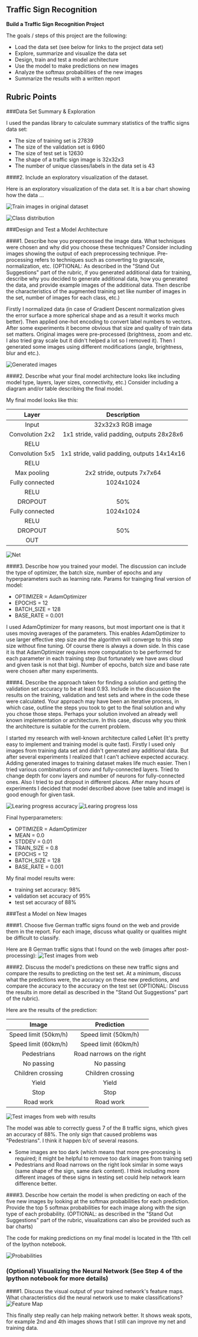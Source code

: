 **Traffic Sign Recognition** 
---

**Build a Traffic Sign Recognition Project**

The goals / steps of this project are the following:
* Load the data set (see below for links to the project data set)
* Explore, summarize and visualize the data set
* Design, train and test a model architecture
* Use the model to make predictions on new images
* Analyze the softmax probabilities of the new images
* Summarize the results with a written report


[//]: # (Image References)


[train_images]: ./out/train_images.png "Original train images"
[distribution]: ./out/distribution.png "Distribution"
[images_generated]: ./out/test_images_generated.png "Generated images for better training"
[net]: ./out/net.png "Net"
[test_images_web]: ./out/test_images_web.png "Test images from web"
[test_images]: ./out/test_images.png "Test images from web - results"
[learing_progress_accuracy]: ./out/learing_progress_accuracy.png "Learning progress accuracy"
[learing_progress_loss]: ./out/learing_progress_loss.png "Learning progress loss"
[probabilities]: ./out/probabilities.png "Probabilities"
[feature_map]: ./out/feature_map_conv_relu_1.png "Feature Map"

## Rubric Points
###Data Set Summary & Exploration

I used the pandas library to calculate summary statistics of the traffic
signs data set:

* The size of training set is 27839
* The size of the validation set is 6960
* The size of test set is 12630
* The shape of a traffic sign image is 32x32x3
* The number of unique classes/labels in the data set is 43

####2. Include an exploratory visualization of the dataset.

Here is an exploratory visualization of the data set. It is a bar chart showing how the data ...

![Train images in original dataset][train_images]

![Class distribution][distribution]

###Design and Test a Model Architecture

####1. Describe how you preprocessed the image data. What techniques were chosen and why did you choose these techniques? Consider including images showing the output of each preprocessing technique. Pre-processing refers to techniques such as converting to grayscale, normalization, etc. (OPTIONAL: As described in the "Stand Out Suggestions" part of the rubric, if you generated additional data for training, describe why you decided to generate additional data, how you generated the data, and provide example images of the additional data. Then describe the characteristics of the augmented training set like number of 
images in the set, number of images for each class, etc.)

Firstly I normalized data (in case of Gradient Descent normalization gives the error surface a more spherical shape and as a result it works much better). Then applied one-hot encoding to convert label numbers to vectors. After some experiments it become obvious that size and quality of train data set matters. Original images were pre-processed (brightness, zoom and etc. I also tried gray scale but it didn't helped a lot so I removed it). Then I generated some images using different modifications (angle, brightness, blur and etc.).

![Generated images][images_generated]


####2. Describe what your final model architecture looks like including model type, layers, layer sizes, connectivity, etc.) Consider including a diagram and/or table describing the final model.

My final model looks like this:

| Layer         		|     Description	        					| 
|:---------------------:|:---------------------------------------------:| 
| Input         		| 32x32x3 RGB image   							| 
| Convolution 2x2    	| 1x1 stride, valid padding, outputs 28x28x6 	|
| RELU					|												|
| Convolution 5x5    	| 1x1 stride, valid padding, outputs 14x14x16 	|
| RELU					|												|
| Max pooling	      	| 2x2 stride,  outputs 7x7x64 				|
| Fully connected		| 1024x1024       									|
| RELU					|												|
| DROPOUT					|	50%											|
| Fully connected		| 1024x1024       									|
| RELU					|												|
| DROPOUT					|	50%											|
| OUT					|												|

![Net][net]


####3. Describe how you trained your model. The discussion can include the type of optimizer, the batch size, number of epochs and any hyperparameters such as learning rate.
Params for trainging final version of model:
* OPTIMIZER = AdamOptimizer
* EPOCHS = 12
* BATCH_SIZE = 128
* BASE_RATE = 0.001

I used AdamOptimizer for many reasons, but most important one is that it uses moving averages of the parameters. This enables AdamOptimizer to use larger effective step size and the algorithm will converge to this step size without fine tuning. Of course there is always a down side. In this case it is that AdamOptimizer requires more computation to be performed for each parameter in each training step (but fortunately we have aws cloud and given task is not that big). 
Number of epochs, batch size and base rate were chosen after many experiments.


####4. Describe the approach taken for finding a solution and getting the validation set accuracy to be at least 0.93. Include in the discussion the results on the training, validation and test sets and where in the code these were calculated. Your approach may have been an iterative process, in which case, outline the steps you took to get to the final solution and why you chose those steps. Perhaps your solution involved an already well known implementation or architecture. In this case, discuss why you think the architecture is suitable for the current problem.

I started my research with well-known architecture called LeNet (It's pretty easy to implement and training model is quite fast). Firstly I used only images from training data set and didn't generated any additional data. But after several experiments I realized that I can't achieve expected accuracy. Adding generated images to training dataset makes life much easier.
Then I tried various combinations of conv and fully-connected layers. Tried to change depth for conv layers and number of neurons for fully-connected ones. Also I tried to put dropout in different places. After many hours of experiments I decided that model described above (see table and image) is good enough for given task.

![Learing progress accuracy][learing_progress_accuracy]
![Learing progress loss][learing_progress_loss]

Final hyperparameters:
* OPTIMIZER = AdamOptimizer
* MEAN = 0.0
* STDDEV = 0.01
* TRAIN_SIZE = 0.8
* EPOCHS = 12
* BATCH_SIZE = 128
* BASE_RATE = 0.001

My final model results were:
* training set accuracy: 98%
* validation set accuracy of 95%
* test set accuracy of 88%
 

###Test a Model on New Images

####1. Choose five German traffic signs found on the web and provide them in the report. For each image, discuss what quality or qualities might be difficult to classify.

Here are 8 German traffic signs that I found on the web (images after post-processing):
![Test images from web][test_images_web]

####2. Discuss the model's predictions on these new traffic signs and compare the results to predicting on the test set. At a minimum, discuss what the predictions were, the accuracy on these new predictions, and compare the accuracy to the accuracy on the test set (OPTIONAL: Discuss the results in more detail as described in the "Stand Out Suggestions" part of the rubric).

Here are the results of the prediction:

| Image			        |     Prediction	        					| 
|:---------------------:|:---------------------------------------------:| 
| Speed limit (50km/h)      		| Speed limit (50km/h)   									| 
| Speed limit (60km/h)     			| Speed limit (60km/h) 										|
| Pedestrians					| Road narrows on the right											|
| No passing	      		| No passing					 				|
| Children crossing			| Children crossing      							|
| Yield			| Yield      							|
| Stop			| Stop      							|
| Road work			| Road work      							|

![Test images from web with results][test_images]

The model was able to correctly guess 7 of the 8 traffic signs, which gives an accuracy of 88%.
The only sign that caused problems was "Pedestrians". I think it happen b/c of several reasons.
* Some images are too dark (which means that more pre-procesing is required; it might be helpful to remove too dark images from training set)
* Pedestrians and Road narrows on the right look similar in some ways (same shape of the sign, same dark content). I think including more different images of these signs in testing set could help network learn difference better.

####3. Describe how certain the model is when predicting on each of the five new images by looking at the softmax probabilities for each prediction. Provide the top 5 softmax probabilities for each image along with the sign type of each probability. (OPTIONAL: as described in the "Stand Out Suggestions" part of the rubric, visualizations can also be provided such as bar charts)

The code for making predictions on my final model is located in the 11th cell of the Ipython notebook.

![Probabilities][probabilities]


### (Optional) Visualizing the Neural Network (See Step 4 of the Ipython notebook for more details)
####1. Discuss the visual output of your trained network's feature maps. What characteristics did the neural network use to make classifications?
![Feature Map][feature_map]

This finally step really can help making network better. It shows weak spots, for example 2nd and 4th images shows that I still can improve my net and training data.
